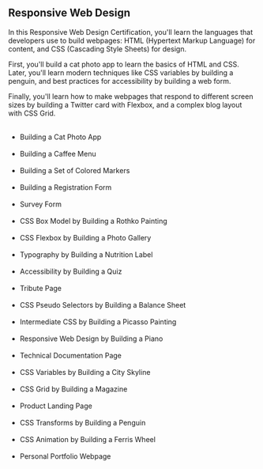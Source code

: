 ## Responsive Web Design

In this Responsive Web Design Certification, you'll learn the languages that developers use to build webpages: HTML (Hypertext Markup Language) for content, and CSS (Cascading Style Sheets) for design.

First, you'll build a cat photo app to learn the basics of HTML and CSS. Later, you'll learn modern techniques like CSS variables by building a penguin, and best practices for accessibility by building a web form.

Finally, you'll learn how to make webpages that respond to different screen sizes by building a Twitter card with Flexbox, and a complex blog layout with CSS Grid.

<ul>
  <li>Building a Cat Photo App</li>
  <li>Building a Caffee Menu</li>
  <li>Building a Set of Colored Markers</li>
  <li>Building a Registration Form</li>
  <li>Survey Form</li>
  <li>CSS Box Model by Building a Rothko Painting</li>
  <li>CSS Flexbox by Building a Photo Gallery</li>
  <li>Typography by Building a Nutrition Label</li>
  <li>Accessibility by Building a Quiz</li>
  <li>Tribute Page</li>
  <li>CSS Pseudo Selectors by Building a Balance Sheet</li>
  <li>Intermediate CSS by Building a Picasso Painting</li>
  <li>Responsive Web Design by Building a Piano</li>
  <li>Technical Documentation Page</li>
  <li>CSS Variables by Building a City Skyline</li>
  <li>CSS Grid by Building a Magazine</li>
  <li>Product Landing Page</li>
  <li>CSS Transforms by Building a Penguin</li>
  <li>CSS Animation by Building a Ferris Wheel</li>
  <li>Personal Portfolio Webpage</li>
</ul>
